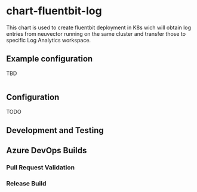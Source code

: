 # chart-fluentbit-log 

This chart is used to create fluentbit deployment in K8s wich will obtain log entries from neuvector running on the same cluster and transfer those to specific Log Analytics workspace.

## Example configuration

TBD
```

```

## Configuration



TODO

## Development and Testing

## Azure DevOps Builds

### Pull Request Validation

### Release Build

